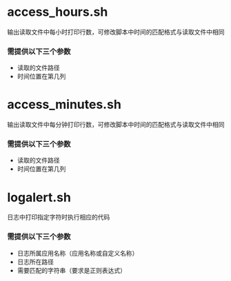 # access_hours.sh
输出读取文件中每小时打印行数，可修改脚本中时间的匹配格式与读取文件中相同
### 需提供以下三个参数
- 读取的文件路径
- 时间位置在第几列

# access_minutes.sh
输出读取文件中每分钟打印行数，可修改脚本中时间的匹配格式与读取文件中相同
### 需提供以下三个参数
- 读取的文件路径
- 时间位置在第几列

# logalert.sh
日志中打印指定字符时执行相应的代码
### 需提供以下三个参数
- 日志所属应用名称（应用名称或自定义名称）
- 日志所在路径
- 需要匹配的字符串（要求是正则表达式）